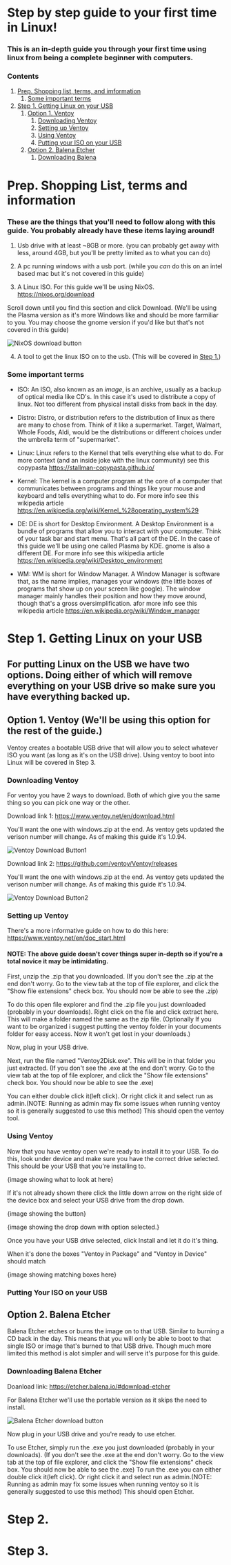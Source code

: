 # Step by step guide to your first time in Linux!

### This is an in-depth guide you through your first time using linux from being a complete beginner with computers.

### Contents
1. [Prep. Shopping list, terms, and imformation](#shopping_list)
    1. [Some important terms](#terms)
2. [Step 1. Getting Linux on your USB](#step1)
    1. [Option 1. Ventoy](#o1ventoy)
        1. [Downloading Ventoy](#dlventoy)
        2. [Setting up Ventoy](#suventoy)
        3. [Using Ventoy](useventoy)
        4. [Putting your ISO on your USB](#isotoventoy)
    1. [Option 2. Balena Etcher](#o2balena)
        1. [Downloading Balena](#dlbalena)

<div id='shopping_list'/>

# Prep. Shopping List, terms and information

### These are the things that you'll need to follow along with this guide. You probably already have these items laying around!

1. Usb drive with at least ~8GB or more. (you can probably get away with less, around 4GB, but you'll be pretty limited as to what you can do)

2. A pc running windows with a usb port. (while you *can* do this on an intel based mac but it's not covered in this guide)

3. A Linux ISO.  For this guide we'll be using NixOS. https://nixos.org/download

Scroll down until you find this section and click Download. (We'll be using the Plasma version as it's more Windows like and should be more farmiliar to you. You may choose the gnome version if you'd like but that's not covered in this guide)

![NixOS download button](NixOS_download.png)

4. A tool to get the linux ISO on to the usb. (This will be covered in [Step 1.](#step1))

<div id='terms'/>

### Some important terms

- ISO: An ISO, also known as an *image*, is an archive, usually as a backup of optical media like CD's. In this case it's used to distribute a copy of linux. Not too different from physical install disks from back in the day.

- Distro: Distro, or distribution refers to the distribution of linux as there are many to chose from. Think of it like a supermarket. Target, Walmart, Whole Foods, Aldi, would be the distributions or different choices under the umbrella term of "supermarket".

- Linux: Linux refers to the Kernel that tells everything else what to do.
For more context (and an inside joke with the linux community) see this copypasta https://stallman-copypasta.github.io/

- Kernel: The kernel is a computer program at the core of a computer that communicates between programs and things like your mouse and keyboard and tells everything what to do.
For more info see this wikipedia article https://en.wikipedia.org/wiki/Kernel_%28operating_system%29

- DE: DE is short for Desktop Environment. A Desktop Environment is a bundle of programs that allow you to interact with your computer. Think of your task bar and start menu. That's all part of the DE. In the case of this guide we'll be using one called Plasma by KDE. gnome is also a different DE.
For more info see this wikipedia article https://en.wikipedia.org/wiki/Desktop_environment

- WM: WM is short for Window Manager. A Window Manager is software that, as the name implies, manages your windows (the little boxes of programs that show up on your screen like google). The window manager mainly handles their position and how they move around, though that's a gross oversimplification.
afor more info see this wikipedia article https://en.wikipedia.org/wiki/Window_manager

<div id='step1'/>

# Step 1. Getting Linux on your USB

## For putting Linux on the USB we have two options. Doing either of which will remove everything on your USB drive so make sure you have everything backed up.

<div id='o1ventoy'/>

## Option 1. Ventoy (We'll be using this option for the rest of the guide.)

Ventoy creates a bootable USB drive that will allow you to select whatever ISO you want (as long as it's on the USB drive). Using ventoy to boot into Linux will be covered in Step 3.

<div id='dlventoy'/>

### Downloading Ventoy

For ventoy you have 2 ways to download. Both of which give you the same thing so you can pick one way or the other.

Download link 1: https://www.ventoy.net/en/download.html

You'll want the one with windows.zip at the end. As ventoy gets updated the verison number will change. As of making this guide it's 1.0.94.

![Ventoy Download Button1](ventoy_download1.png)

Download link 2: https://github.com/ventoy/Ventoy/releases

You'll want the one with windows.zip at the end. As ventoy gets updated the verison number will change. As of making this guide it's 1.0.94.

![Ventoy Download Button2](ventoy_download2.png)

<div id='suventoy'/>

### Setting up Ventoy

There's a more informative guide on how to do this here: https://www.ventoy.net/en/doc_start.html

#### NOTE: The above guide doesn't cover things super in-depth so if you're a total novice it may be intimidating.


First, unzip the .zip that you downloaded. (If you don't see the .zip at the end don't worry. Go to the view tab at the top of file explorer, and click the "Show file extensions" check box. You should now be able to see the .zip)

To do this open file explorer and find the .zip file you just downloaded (probably in your downloads). Right click on the file and click extract here. This will make a folder named the same as the zip file. (Optionally If you want to be organized i suggest putting the ventoy folder in your documents folder for easy access. Now it won't get lost in your downloads.)

Now, plug in your USB drive.

Next, run the file named "Ventoy2Disk.exe". This will be in that folder you just extracted. (If you don't see the .exe at the end don't worry. Go to the view tab at the top of file explorer, and click the "Show file extensions" check box. You should now be able to see the .exe)

You can either double click it(left click). Or right click it and select run as admin.(NOTE: Running as admin may fix some issues when running ventoy so it is generally suggested to use this method) This should open the ventoy tool.

<div id='useventoy'/>

### Using Ventoy

Now that you have ventoy open we're ready to install it to your USB. To do this, look under device and make sure you have the correct drive selected. This should be your USB that you're installing to. 

{image showing what to look at here}

If it's not already shown there click the little down arrow on the right side of the device box and select your USB drive from the drop down. 

{image showing the button}

{image showing the drop down with option selected.}

Once you have your USB drive selected, click Install and let it do it's thing.

When it's done the boxes "Ventoy in Package" and "Ventoy in Device" should match

{image showing matching boxes here}

<div id='isotoventoy'/>

### Putting Your ISO on your USB

<div id='o2balena'/>

## Option 2. Balena Etcher

Balena Etcher etches or burns the image on to that USB. Similar to burning a CD back in the day. This means that you will only be able to boot to that single ISO or image that's burned to that USB drive. Though much more limited this method is alot simpler and will serve it's purpose for this guide.

<div id='dlbalena'/>

### Downloading Balena Etcher

Doanload link: https://etcher.balena.io/#download-etcher

For Balena Etcher we'll use the portable version as it skips the need to install.

![Balena Etcher download button](balena_download.png)

Now plug in your USB drive and you're ready to use etcher.

To use Etcher, simply run the .exe you just downloaded (probably in your downloads). (If you don't see the .exe at the end don't worry. Go to the view tab at the top of file explorer, and click the "Show file extensions" check box. You should now be able to see the .exe) To run the .exe you can either double click it(left click). Or right click it and select run as admin.(NOTE: Running as admin may fix some issues when running ventoy so it is generally suggested to use this method) This should open Etcher.

<div id='step2'/>

# Step 2. 



<div id='step3'/>

# Step 3. 
